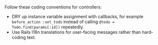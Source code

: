 Follow these coding conventions for controllers:

- DRY up instance variable assignment with callbacks, for example `before_action :set_todo` instead of calling `@todo = Todo.find(params[:id])` repeatedly.
- Use Rails I18n translations for user-facing messages rather than hard-coding text.

